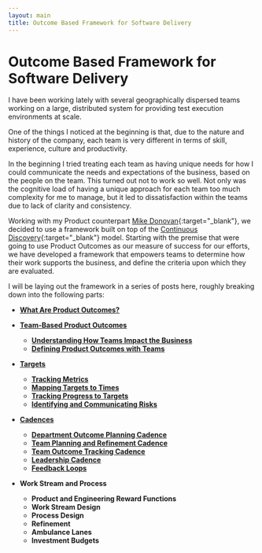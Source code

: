 ```yaml
---
layout: main
title: Outcome Based Framework for Software Delivery
---
```

# Outcome Based Framework for Software Delivery

I have been working lately with several geographically dispersed teams working on a large, distributed system for providing test execution environments at scale.

One of the things I noticed at the beginning is that, due to the nature and history of the company, each team is very different in terms of skill, experience, culture and productivity.

In the beginning I tried treating each team as having unique needs for how I could communicate the needs and expectations of the business, based on the people on the team.  This turned out not to work so well.  Not only was the cognitive load of having a unique approach for each team too much complexity for me to manage, but it led to dissatisfaction within the teams due to lack of clarity and consistency.

Working with my Product counterpart [Mike Donovan](https://www.linkedin.com/in/michaeldonovan2/){:target="_blank"}, we decided to use a framework built on top of the [Continuous Discovery](https://www.amazon.com/Continuous-Discovery-Habits-Discover-Products/dp/1736633309){:target="_blank"} model.  Starting with the premise that were going to use Product Outcomes as our measure of success for our efforts, we have developed a framework that empowers teams to determine how their work supports the business, and define the criteria upon which they are evaluated.

I will be laying out the framework in a series of posts here, roughly breaking down into the following parts:

- **[What Are Product Outcomes?](/2022/01/25/what-are-product-outcomes)**  
- **[Team-Based Product Outcomes](/2022/01/26/team-based-product-outcomes)**  
  - **[Understanding How Teams Impact the Business](/2022/01/26/team-based-product-outcomes#understanding-how-teams-impact-the-business)**    
  - **[Defining Product Outcomes with Teams](/2022/01/26/team-based-product-outcomes#defining-product-outcomes-with-teams)**   

- **[Targets](/2022/01/28/targets)**  
  - **[Tracking Metrics](/2022/01/28/targets#tracking-metrics)**   
  - **[Mapping Targets to Times](/2022/01/28/targets#mapping-targets-to-times)**   
  - **[Tracking Progress to Targets](/2022/01/28/targets#tracking-progress-to-targets)**
  - **[Identifying and Communicating Risks](/2022/01/28/targets#identifying-and-communicating-risks)**

- **[Cadences](/2022/01/30/cadences)**
  - **[Department Outcome Planning Cadence](/2022/01/30/cadences#department-outcome-planning-cadence)**
  - **[Team Planning and Refinement Cadence](/2022/01/30/cadences#team-planning-and-refinement-cadence)**
  - **[Team Outcome Tracking Cadence](/2022/01/30/cadences#team-outcome-tracking-cadence)**
  - **[Leadership Cadence](/2022/01/30/cadences#leadership-cadence)**
  - **[Feedback Loops](/2022/01/30/cadences#feedback-loops)**

- **Work Stream and Process**
  - **Product and Engineering Reward Functions**
  - **Work Stream Design**
  - **Process Design**
  - **Refinement**
  - **Ambulance Lanes**
  - **Investment Budgets**


